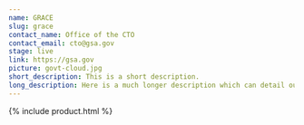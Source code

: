 ```yaml
---
name: GRACE
slug: grace
contact_name: Office of the CTO
contact_email: cto@gsa.gov
stage: live
link: https://gsa.gov
picture: govt-cloud.jpg
short_description: This is a short description.
long_description: Here is a much longer description which can detail out more of the products components and dependencies.
---
```


{% include product.html %}